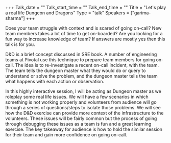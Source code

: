 +++
Talk_date = ""
Talk_start_time = ""
Talk_end_time = ""
Title = "Let's play a real life Dungeon and Dragons"
Type = "talk"
Speakers = ["garima-sharma"]
+++

Does your team struggle with context and is scared of going on-call? New team members takes a lot of time to get on-boarded? Are you looking for a fun way to increase knowledge of team?
If answers are mostly yes then this talk is for you.

D&D is a brief concept discussed in SRE book. A number of engineering teams at Pivotal use this technique to prepare team members for going on-call. The idea is to re-investigate a recent on-call incident, with the team. The team tells the dungeon master what they would do or query to understand or solve the problem, and the dungeon master tells the team what happens with each action or observation. 

In this highly interactive session, I will be acting as Dungeon master as we roleplay some real life issues. We will have a few scenarios in which something is not working properly and volunteers from audience will go through a series of questions/steps to isolate those problems. We will see how the D&D exercise can provide more context of the infrastructure to the volunteers. These issues will be fairly common but the process of going through debugging these issues as a team is fun and a great learning exercise. The key takeaway for audience is how to hold the similar session for their team and gain more confidence on going on-call.
